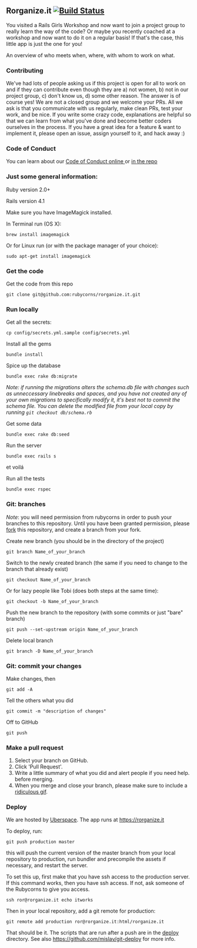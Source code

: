 
## Rorganize.it [![Build Status](https://travis-ci.org/rubycorns/rorganize.it.svg?branch=master)](https://travis-ci.org/rubycorns/rorganize.it)

You visited a Rails Girls Workshop and now want to join a project group to really learn the way of the code? Or maybe you recently coached at a workshop and now want to do it on a regular basis! If that's the case, this little app is just the one for you!

An overview of who meets when, where, with whom to work on what.

### Contributing

We've had lots of people asking us if this project is open for all to work on and if they can contribute
even though they are a) not women, b) not in our project group, c) don't know us, d) some other reason. The answer is of course yes! We are not a closed group and we welcome your PRs. All we ask is that you communicate with us regularly, make clean PRs, test your work, and be nice. If you write some crazy code, explanations are helpful so that we can learn
from what you've done and become better coders ourselves in the process. If you have a great idea for a feature & want to implement it, please open an issue, assign yourself to it, and hack away :)

### Code of Conduct

You can learn about our [Code of Conduct online ](https://rorganize.it/conduct) or [in the repo](https://github.com/rubycorns/rorganize.it/blob/master/CODE_OF_CONDUCT.md)

### Just some general information:

Ruby version 2.0+

Rails version 4.1

Make sure you have ImageMagick installed.

In Terminal run (OS&nbsp;X):

    brew install imagemagick

Or for Linux run (or with the package manager of your choice):

    sudo apt-get install imagemagick

### Get the code
Get the code from this repo

    git clone git@github.com:rubycorns/rorganize.it.git


### Run locally

Get all the secrets:

    cp config/secrets.yml.sample config/secrets.yml

Install all the gems

    bundle install

Spice up the database

    bundle exec rake db:migrate
*Note: if running the migrations alters the schema.db file with changes such as unneccessary linebreaks and spaces, and you have not created any of your own migrations to specifically modify it, it's best not to commit the schema file. You can delete the modified file from your local copy by running `git checkout db/schema.rb`*

Get some data

    bundle exec rake db:seed

Run the server

    bundle exec rails s

et voilá

Run all the tests

    bundle exec rspec


### Git: branches
*Note*: you will need permission from rubycorns in order to push your branches to this repository.
Until you have been granted permission, please [fork](https://help.github.com/articles/fork-a-repo/) this repository,
and create a branch from your fork.

Create new branch (you should be in the directory of the project)

    git branch Name_of_your_branch

Switch to the newly created branch (the same if you need to change to the branch that already exist)

    git checkout Name_of_your_branch

Or for lazy people like Tobi (does both steps at the same time):

    git checkout -b Name_of_your_branch

Push the new branch to the repository (with some commits or just "bare" branch)

    git push --set-upstream origin Name_of_your_branch

Delete local branch

    git branch -D Name_of_your_branch


### Git: commit your changes
Make changes, then

    git add -A

Tell the others what you did

    git commit -m "description of changes"

Off to GitHub

    git push

### Make a pull request
1. Select your branch on GitHub.
2. Click 'Pull Request'.
3. Write a little summary of what you did and alert people if you need help.
before merging.
4. When you merge and close your branch, please make sure to include a [ridiculous gif](https://github.com/rubycorns/RailsGirlsApp/pull/281#issuecomment-64454385).

### Deploy

We are hosted by [Uberspace](https://uberspace.de/). The app runs at
https://rorganize.it

To deploy, run:

    git push production master

this will push the current version of the master branch from your
local repository to production, run bundler and precompile the assets
if necessary, and restart the server.

To set this up, first make that you have ssh access to the production
server. If this command works, then you have ssh access. If not, ask
someone of the Rubycorns to give you access.

    ssh ror@rorganize.it echo itworks

Then in your local repository, add a git remote for production:

    git remote add production ror@rorganize.it:html/rorganize.it

That should be it. The scripts that are run after a push are in the [deploy](https://github.com/rubycorns/rorganize.it/tree/master/deploy)
directory. See also https://github.com/mislav/git-deploy for more info.
